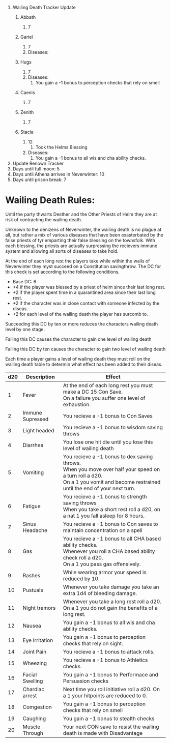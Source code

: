 1. Wailing Death Tracker Update
   1. Abbath

      1. 7
   2. Gariel

      1. 7
      2. Diseases:
   3. Hugs

      1. 7
      2. Diseases:
         1. You gain a -1 bonus to perception checks that rely on smell
   4. Caenis

      1. 7
   5. Zenith

      1. 7
   6. Stacia

      1. 12
         1. Took the Helms Blessing
      2. Diseases:
         1. You gain a -1 bonus to all wis and cha ability checks.
2. Update Renown Tracker
3. Days until full moon: 5
4. Days until Athena arrives in Neverwinter: 10
5. Days until prison break: 7

# Wailing Death Rules:

Until the party thwarts Desther and the Other Priests of Helm they are at risk of contracting the wailing death.

Unknown to the denizens of Neverwinter, the wailing death is no plague at all, but rather a mix of various diseases that have been exasterbated by the false priests of tyr emparting their false blessing on the townsfolk. With each blessing, the priests are actually surpressing the recievers immune system and allowing all sorts of diseases to take hold.

At the end of each long rest the players take while within the walls of Neverwinter they myst succeed on a Constitution savingthrow. The DC for this check is set according to the following conditions.

- Base DC: 6
- +4 if the player was blessed by a priest of helm since their last long rest.
- +2 if the player spent time in a quarantined area since their last long rest.
- +2 if the character was in close contact with someone infected by the diseas.
- +2 for each level of the wailing death the player has surcomb to.

Succeeding this DC by ten or more reduces the characters wailing death level by one stage.

Failing this DC causes the character to gain one level of wailing death

Failing this DC by ten causes the character to gain two level of wailing death

Each time a player gains a level of wailing death they must roll on the wailing death table to determin what effect has been added to their diseas.

| d20 | Description      | Effect                                                                                                                                                                                     |
| --- | ---------------- | ------------------------------------------------------------------------------------------------------------------------------------------------------------------------------------------ |
| 1   | Fever            | At the end of each long rest you must make a DC 15 Con Save.<br />On a failure you suffer one level of exhaustion.                                                                         |
| 2   | Immune Supressed | You recieve a -1 bonus to Con Saves                                                                                                                                                        |
| 3   | Light headed     | You recieve a -1 bonus to wisdom saving throws                                                                                                                                             |
| 4   | Diarrhea         | You lose one hit die until you lose this level of wailing death                                                                                                                            |
| 5   | Vomiting         | You recieve a -1 bonus to dex saving throws.<br />When you move over half your speed on a turn roll a d20. <br />On a 1 you vomit and become restrained until the end of your next turn. |
| 6   | Fatigue          | You recieve a -1 bonus to strength saving throws<br />When you take a short rest roll a d20, on a nat 1 you fall asleep for 8 hours.                                                      |
| 7   | Sinus Headache   | You recieve a -1 bonus to Con saves to maintain concentration on a spell                                                                                                                   |
| 8   | Gas              | You recieve a -1 bonus to all CHA based ability checks.<br />Whenever you roll a CHA based ability check roll a d20.<br />On a 1 you pass gas offensively.                                |
| 9   | Rashes           | While wearing armor your speed is reduced by 10.                                                                                                                                           |
| 10  | Pustuals         | Whenever you take damage you take an extra 1d4 of bleeding damage.                                                                                                                         |
| 11  | Night tremors    | Whenever you take a long rest roll a d20. On a 1 you do not gain the benefits of a long rest.                                                                                              |
| 12  | Nausea           | You gain a -1 bonus to all wis and cha ability checks.                                                                                                                                     |
| 13  | Eye Irritation   | You gain a -1 bonus to perception checks that rely on sight.                                                                                                                               |
| 14  | Joint Pain       | You recieve a -1 bonus to attack rolls.                                                                                                                                                    |
| 15  | Wheezing         | You recieve a -1 bonus to Athletics checks.                                                                                                                                                |
| 16  | Facial Swelling  | You gain a -1 bonus to Performace and Persuasion checks                                                                                                                                    |
| 17  | Chardiac arrest  | Next time you roll initiative roll a d20. On a 1 your hitpoints are reduced to 0.                                                                                                          |
| 18  | Comgestion       | You gain a -1 bonus to perception checks that rely on smell                                                                                                                                |
| 19  | Caughing         | You gain a -1 bonus to stealth checks                                                                                                                                                      |
| 20  | Muscle Through   | Your next CON save to resist the wailing death is made with Disadvantage                                                                                                                   |
